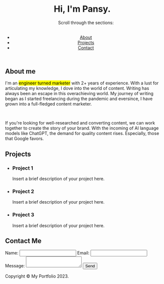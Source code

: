 <!DOCTYPE html>
<html>
<head>
	<title>Pansy's Portfolio</title>
	<meta name="viewport" content="width=device-width, initial-scale=1.0">
	<link rel="stylesheet" href="style.css">
</head>
<body>
	<header>
		<h1>Hi, I'm Pansy.</h1>
		<nav>
			<ul>
				<p>Scroll through the sections:</p>
				<br>
				<li><a href="#about">About</a></li>
				<li><a href="#projects">Projects</a></li>
				<li><a href="#contact">Contact</a></li>
			</ul>
		</nav>
	</header>
	<main>
		<section id="about">
			<h2>About me</h2>
			<p>I'm an <mark>engineer turned marketer</mark> with 2+ years of experience. With a lust for articulating my knowledge, I dove into the world of content. Writing has always been an escape in this overachieving world. My journey of writing began as I started freelancing during the pandemic and eversince, I have grown into a full-fledged content marketer.</p>
			<br>
			<p>If you're looking for well-researched and converting content, we can work together to create the story of your brand. With the incoming of AI language models like ChatGPT, the demand for quality content rises. Especially, those that Google favors. 
		</section>
		<section id="projects">
			<h2>Projects</h2>
			<ul>
				<li>
					<h3>Project 1</h3>
					<p>Insert a brief description of your project here.</p>
				</li>
				<li>
					<h3>Project 2</h3>
					<p>Insert a brief description of your project here.</p>
				</li>
				<li>
					<h3>Project 3</h3>
					<p>Insert a brief description of your project here.</p>
				</li>
			</ul>
		</section>
		<section id="contact">
			<h2>Contact Me</h2>
			<form>
				<label for="name">Name:</label>
				<input type="text" id="name" name="name" required>
				<label for="email">Email:</label>
				<input type="email" id="email" name="email" required>
				<label for="message">Message:</label>
				<textarea id="message" name="message" required></textarea>
				<button type="submit">Send</button>
			</form>
		</section>
	</main>
	<footer>
		<p>Copyright © My Portfolio 2023.
	</footer>
</body>
</html>
